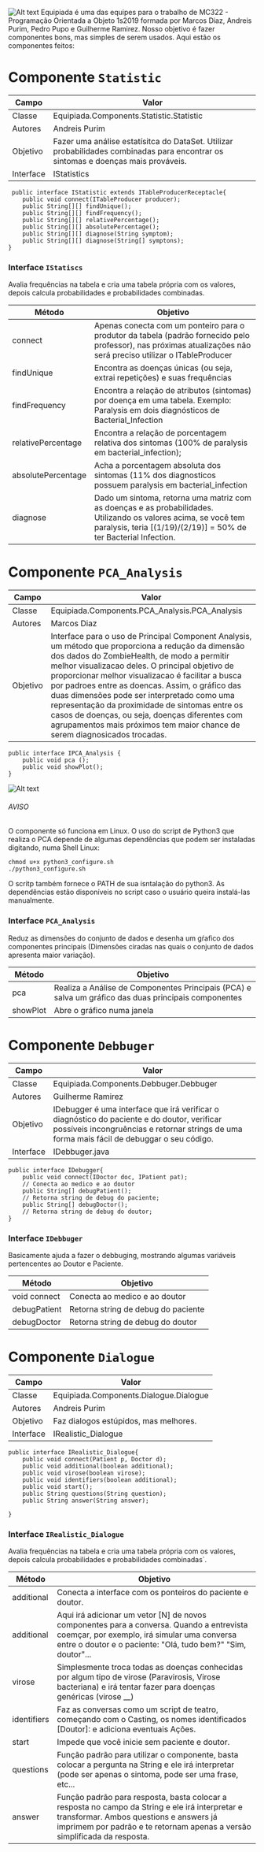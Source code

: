﻿![Alt text](Equipiada.jpg?raw=true "Equipiada Inc.")
Equipiada é uma das equipes para o trabalho de MC322 - Programação Orientada a Objeto 1s2019 formada por Marcos Diaz, Andreis Purim, Pedro Pupo e Guilherme Ramirez. Nosso objetivo é fazer componentes bons, mas simples de serem usados. Aqui estão os componentes feitos:

# Componente `Statistic`

Campo | Valor
----- | -----
Classe | Equipiada.Components.Statistic.Statistic
Autores | Andreis Purim
Objetivo | Fazer uma análise estatísitca do DataSet. Utilizar probabilidades combinadas para encontrar os sintomas e doenças mais prováveis.
Interface | IStatistics

~~~
 public interface IStatistic extends ITableProducerReceptacle{
    public void connect(ITableProducer producer);
    public String[][] findUnique();
    public String[][] findFrequency();
    public String[][] relativePercentage();
    public String[][] absolutePercentage();
    public String[][] diagnose(String symptom);
    public String[][] diagnose(String[] symptons);
}
~~~

### Interface `IStatiscs`
Avalia frequências na tabela e cria uma tabela própria com os valores, depois calcula probabilidades e probabilidades combinadas.

Método | Objetivo
-------| --------
connect | Apenas conecta com um ponteiro para o produtor da tabela (padrão fornecido pelo professor), nas próximas atualizações não será preciso utilizar o ITableProducer
findUnique | Encontra as doenças únicas (ou seja, extrai repetições) e suas frequências
findFrequency | Encontra a relação de atributos (sintomas) por doença em uma tabela. Exemplo: Paralysis em dois diagnósticos de Bacterial_Infection
relativePercentage | Encontra a relação de porcentagem relativa dos sintomas (100% de paralysis em bacterial_infection);
absolutePercentage | Acha a porcentagem absoluta dos sintomas (11% dos diagnosticos possuem paralysis em bacterial_infection
diagnose | Dado um sintoma, retorna uma matriz com as doenças e as probabilidades. Utilizando os valores acima, se você tem paralysis, teria [(1/19)/(2/19)] = 50% de ter Bacterial Infection.

# Componente `PCA_Analysis`

Campo | Valor
----- | -----
Classe | Equipiada.Components.PCA_Analysis.PCA_Analysis
Autores | Marcos Diaz
Objetivo | Interface para o uso de Principal Component Analysis, um método que proporciona a redução da dimensão dos dados do ZombieHealth, de modo a permitir melhor visualizacao deles. O principal objetivo de proporcionar melhor visualizacao é facilitar a busca por padroes entre as doencas. Assim, o gráfico das duas dimensões pode ser interpretado como uma representação da proximidade de sintomas entre os casos de doenças, ou seja, doenças diferentes com agrupamentos mais próximos tem maior chance de serem diagnosicados trocadas.

~~~
public interface IPCA_Analysis {
    public void pca ();
    public void showPlot();
}
~~~
﻿![Alt text](pca_annotation.jpg?raw=true "pca_annotation")
###### AVISO ######
O componente só funciona em Linux.
O uso do script de Python3 que realiza o PCA depende de algumas dependências que podem ser instaladas digitando, numa Shell Linux: 
~~~~
chmod u+x python3_configure.sh
./python3_configure.sh
~~~~
O scritp também fornece o PATH de sua isntalação do python3.
As dependências estão disponíveis no script caso o usuário queira instalá-las manualmente.
 
### Interface `PCA_Analysis`
Reduz as dimensões do conjunto de dados e desenha um gŕafico dos componentes principais (Dimensões ciradas nas quais o conjunto de dados apresenta maior variação).

Método | Objetivo
-------| --------
pca | Realiza a Análise de Componentes Principais (PCA) e salva um gráfico das duas principais componentes
showPlot | Abre o gráfico numa janela


# Componente `Debbuger`

Campo | Valor
----- | -----
Classe | Equipiada.Components.Debbuger.Debbuger
Autores | Guilherme Ramirez
Objetivo | IDebugger é uma interface que irá verificar o diagnóstico do paciente e do doutor, verificar possíveis incongruências e retornar strings de uma forma mais fácil de debuggar o seu código.
Interface | IDebbuger.java

~~~
public interface IDebugger{
    public void connect(IDoctor doc, IPatient pat);
    // Conecta ao medico e ao doutor
    public String[] debugPatient();
    // Retorna string de debug do paciente;
    public String[] debugDoctor();
    // Retorna string de debug do doutor;
}
~~~


### Interface `IDebbuger`
Basicamente ajuda a fazer o debbuging, mostrando algumas variáveis pertencentes ao Doutor e Paciente.

Método | Objetivo
-------| --------
void connect | Conecta ao medico e ao doutor
debugPatient | Retorna string de debug do paciente
debugDoctor | Retorna string de debug do doutor


# Componente `Dialogue`

Campo | Valor
----- | -----
Classe | Equipiada.Components.Dialogue.Dialogue
Autores | Andreis Purim
Objetivo | Faz dialogos estúpidos, mas melhores.
Interface | IRealistic_Dialogue

~~~
public interface IRealistic_Dialogue{
    public void connect(Patient p, Doctor d);
    public void additional(boolean additional);
    public void virose(boolean virose);
    public void identifiers(boolean additional);
    public void start();
    public String questions(String question);
    public String answer(String answer);
    
}
~~~

### Interface `IRealistic_Dialogue`
Avalia frequências na tabela e cria uma tabela própria com os valores, depois calcula probabilidades e probabilidades combinadas`.

Método | Objetivo
-------| --------
additional | Conecta a interface com os ponteiros do paciente e doutor.
additional | Aqui irá adicionar um vetor [N] de novos componentes para a conversa. Quando a entrevista coemçar, por exemplo, irá simular uma conversa entre o doutor e o paciente: "Olá, tudo bem?" "Sim, doutor"...
virose | Simplesmente troca todas as doenças conhecidas por algum tipo de virose (Paravirosis, Virose bacteriana) e irá tentar fazer para doenças genéricas (virose __)
identifiers | Faz as conversas como um script de teatro, começando com o Casting, os nomes identificados [Doutor]: e adiciona eventuais Ações.
start | Impede que você inicie sem paciente e doutor.
questions | Função padrão para utilizar o componente, basta colocar a pergunta na String e ele irá interpretar (pode ser apenas o sintoma, pode ser uma frase, etc...
answer | Função padrão para resposta, basta colocar a resposta no campo da String e ele irá interpretar e transformar. Ambos questions e answers já imprimem por padrão e te retornam apenas a versão simplificada da resposta.


